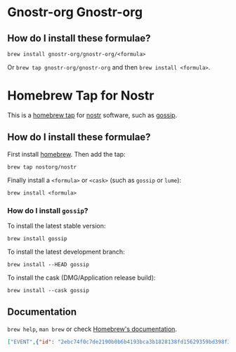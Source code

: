 # Gnostr-org Gnostr-org

## How do I install these formulae?

`brew install gnostr-org/gnostr-org/<formula>`

Or `brew tap gnostr-org/gnostr-org` and then `brew install <formula>`.

# Homebrew Tap for Nostr

This is a [homebrew tap](https://docs.brew.sh/Taps) for [nostr](https://nostr.com/) software, such as [gossip](https://github.com/mikedilger/gossip).

## How do I install these formulae?

First install [homebrew](https://brew.sh/). Then add the tap:

```
brew tap nostorg/nostr
```

Finally install a `<formula>` or `<cask>` (such as `gossip` or `lume`):

```
brew install <formula>
```

### How do I install `gossip`?

To install the latest stable version:

```
brew install gossip
```

To install the latest development branch:

```
brew install --HEAD gossip
```

To install the cask (DMG/Application release build):

```
brew install --cask gossip
```

## Documentation

`brew help`, `man brew` or check [Homebrew's documentation](https://docs.brew.sh).



```json
["EVENT",{"id": "2ebc74f0c7de2190b0b6b4193bca3b1828138fd15629359bd398f3efcce95711","pubkey": "d4d8d344469f0467a0b85bd78366531737a03f9de17b1131a22fbfdeed4fe2b6","created_at": 1694902849,"kind": 1,"tags": [["weeble","2097"],["wobble","455547"],["blockheight","808034"]],"content": "diff --git a/.gitignore b/.gitignore\nnew file mode 100644\nindex 0000000..d0a3534\n--- /dev/null\n+++ b/.gitignore\n@@ -0,0 +1 @@\n+.gnostr\ndiff --git a/nevent1qqsryv4s3lvf339wnfpkw4jh5jxqpzf6e8cwnjygslwd9q86vte6mkspz3mhxue69uhhyetvv9ujuerpd46hxtnfduyyt8h5 b/nevent1qqsryv4s3lvf339wnfpkw4jh5jxqpzf6e8cwnjygslwd9q86vte6mkspz3mhxue69uhhyetvv9ujuerpd46hxtnfduyyt8h5\nnew file mode 100644\nindex 0000000..e69de29","sig": "e5b4ef57ec49546079617b3e60d2ad0ed1fcf1322dcf06c9851c2a6e6c05840a32fff5072636e4e6699a94d21f9ce3728404e966e00a126cd662f4146d4ce2d8"}]
```
